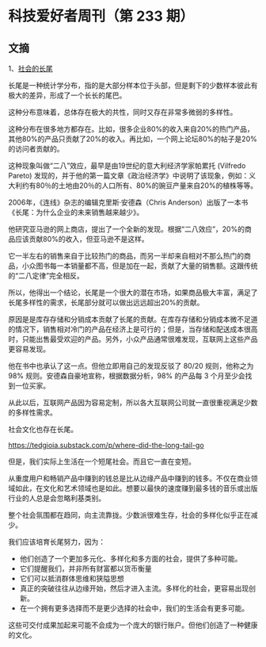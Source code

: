 # 科技爱好者周刊（第 233 期）

## 文摘

1、[社会的长尾](https://tedgioia.substack.com/p/where-did-the-long-tail-go)

长尾是一种统计学分布，指的是大部分样本位于头部，但是剩下的少数样本彼此有极大的差异，形成了一个长长的尾巴。

这种分布意味着，总体存在极大的共性，同时又存在非常多微弱的多样性。

这种分布在很多地方都存在。比如，很多企业80%的收入来自20%的热门产品，其他80%的产品只贡献了20%的收入。再比如，一个网上论坛80%的帖子是20%的访问者贡献的。

这种现象叫做“二八”效应，最早是由19世纪的意大利经济学家帕累托 (Vilfredo Pareto) 发现的，并于他的第一篇文章《政治经济学》中说明了该现象，例如：义大利约有80％的土地由20％的人口所有、80%的豌豆产量来自20%的植株等等。

2006年，《连线》杂志的编辑克里斯·安德森（Chris Anderson）出版了一本书《长尾：为什么企业的未来销售越来越少》。

他研究亚马逊的网上商店，提出了一个全新的发现。根据“二八效应”，20%的商品应该贡献80%的收入，但亚马逊不是这样。

它一半左右的销售来自于比较热门的商品，而另一半却来自相对不那么热门的商品，小众图书每一本销量都不高，但是加在一起，贡献了大量的销售额。这跟传统的“二八定律”完全相反。

所以，他得出一个结论，长尾是一个很大的潜在市场，如果商品极大丰富，满足了长尾多样性的需求，长尾部分就可以做出远远超出20%的贡献。

原因是是库存存储和分销成本贡献了长尾的贡献。在库存存储和分销成本微不足道的情况下，销售相对冷门的产品在经济上是可行的；但是，当存储和配送成本很高时，只能出售最受欢迎的产品。另外，小众产品通常很难发现，互联网上这些产品更容易发现。

他在书中也承认了这一点。但他立即用自己的发现反驳了 80/20 规则，他称之为98% 规则。安德森自豪地宣称，根据数据分析，98% 的产品每 3 个月至少会找到一位买家。

从此以后，互联网产品因为容易定制，所以各大互联网公司就一直很重视满足少数的多样性需求。

社会文化也存在长尾。

https://tedgioia.substack.com/p/where-did-the-long-tail-go

但是，我们实际上生活在一个短尾社会。而且它一直在变短。

从重度用户和畅销产品中赚到的钱总是比从边缘产品中赚到的钱多。不仅在商业领域如此，在文化和艺术领域也是如此。想要以最快的速度赚到最多钱的音乐或出版行业的人总是会忽略利基类别。

整个社会氛围都在趋同，向主流靠拢。少数派很难生存，社会的多样化似乎正在减少。

我们应该培育长尾努力，因为：

- 他们创造了一个更加多元化、多样化和多方面的社会，提供了多种可能。
- 它们提醒我们，并非所有财富都以货币衡量
- 它们可以抵消群体思维和狭隘思想
- 真正的突破往往从边缘开始，然后才进入主流。多样化的社会，更容易出现创新。
- 在一个拥有更多选择而不是更少选择的社会中，我们的生活会有更多可能。

这些可交付成果加起来可能不会成为一个庞大的银行账户。但他们创造了一种健康的文化。